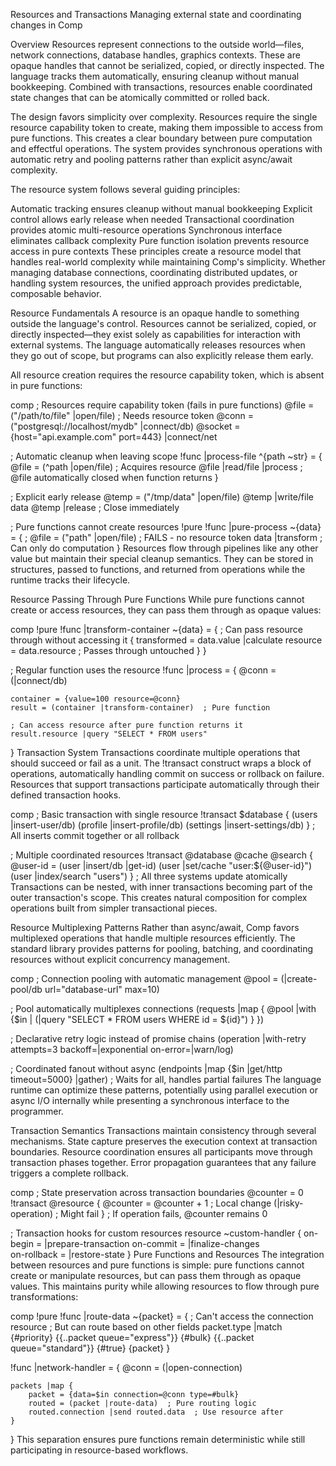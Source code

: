 Resources and Transactions
Managing external state and coordinating changes in Comp

Overview
Resources represent connections to the outside world—files, network connections, database handles, graphics contexts. These are opaque handles that cannot be serialized, copied, or directly inspected. The language tracks them automatically, ensuring cleanup without manual bookkeeping. Combined with transactions, resources enable coordinated state changes that can be atomically committed or rolled back.

The design favors simplicity over complexity. Resources require the single resource capability token to create, making them impossible to access from pure functions. This creates a clear boundary between pure computation and effectful operations. The system provides synchronous operations with automatic retry and pooling patterns rather than explicit async/await complexity.

The resource system follows several guiding principles:

Automatic tracking ensures cleanup without manual bookkeeping
Explicit control allows early release when needed
Transactional coordination provides atomic multi-resource operations
Synchronous interface eliminates callback complexity
Pure function isolation prevents resource access in pure contexts
These principles create a resource model that handles real-world complexity while maintaining Comp's simplicity. Whether managing database connections, coordinating distributed updates, or handling system resources, the unified approach provides predictable, composable behavior.

Resource Fundamentals
A resource is an opaque handle to something outside the language's control. Resources cannot be serialized, copied, or directly inspected—they exist solely as capabilities for interaction with external systems. The language automatically releases resources when they go out of scope, but programs can also explicitly release them early.

All resource creation requires the resource capability token, which is absent in pure functions:

comp
; Resources require capability token (fails in pure functions)
@file = ("/path/to/file" |open/file)      ; Needs resource token
@conn = ("postgresql://localhost/mydb" |connect/db)
@socket = {host="api.example.com" port=443} |connect/net

; Automatic cleanup when leaving scope
!func |process-file ^{path ~str} = {
    @file = (^path |open/file)      ; Acquires resource
    @file |read/file |process
    ; @file automatically closed when function returns
}

; Explicit early release
@temp = ("/tmp/data" |open/file)
@temp |write/file data
@temp |release                      ; Close immediately

; Pure functions cannot create resources
!pure
!func |pure-process ~{data} = {
    ; @file = ("path" |open/file)   ; FAILS - no resource token
    data |transform                 ; Can only do computation
}
Resources flow through pipelines like any other value but maintain their special cleanup semantics. They can be stored in structures, passed to functions, and returned from operations while the runtime tracks their lifecycle.

Resource Passing Through Pure Functions
While pure functions cannot create or access resources, they can pass them through as opaque values:

comp
!pure
!func |transform-container ~{data} = {
    ; Can pass resource through without accessing it
    {
        transformed = data.value |calculate
        resource = data.resource     ; Passes through untouched
    }
}

; Regular function uses the resource
!func |process = {
    @conn = (|connect/db)
    
    container = {value=100 resource=@conn}
    result = (container |transform-container)  ; Pure function
    
    ; Can access resource after pure function returns it
    result.resource |query "SELECT * FROM users"
}
Transaction System
Transactions coordinate multiple operations that should succeed or fail as a unit. The !transact construct wraps a block of operations, automatically handling commit on success or rollback on failure. Resources that support transactions participate automatically through their defined transaction hooks.

comp
; Basic transaction with single resource
!transact $database {
    (users |insert-user/db)
    (profile |insert-profile/db)
    (settings |insert-settings/db)
}
; All inserts commit together or all rollback

; Multiple coordinated resources
!transact @database @cache @search {
    @user-id = (user |insert/db |get-id)
    (user |set/cache "user:${@user-id}")
    (user |index/search "users")
}
; All three systems update atomically
Transactions can be nested, with inner transactions becoming part of the outer transaction's scope. This creates natural composition for complex operations built from simpler transactional pieces.

Resource Multiplexing Patterns
Rather than async/await, Comp favors multiplexed operations that handle multiple resources efficiently. The standard library provides patterns for pooling, batching, and coordinating resources without explicit concurrency management.

comp
; Connection pooling with automatic management
@pool = (|create-pool/db url="database-url" max=10)

; Pool automatically multiplexes connections
(requests |map {
    @pool |with {$in |
        (|query "SELECT * FROM users WHERE id = ${id}")
    }
})

; Declarative retry logic instead of promise chains
(operation |with-retry 
    attempts=3
    backoff=|exponential
    on-error=|warn/log)

; Coordinated fanout without async
(endpoints |map {$in |get/http timeout=5000}
           |gather)   ; Waits for all, handles partial failures
The language runtime can optimize these patterns, potentially using parallel execution or async I/O internally while presenting a synchronous interface to the programmer.

Transaction Semantics
Transactions maintain consistency through several mechanisms. State capture preserves the execution context at transaction boundaries. Resource coordination ensures all participants move through transaction phases together. Error propagation guarantees that any failure triggers a complete rollback.

comp
; State preservation across transaction boundaries
@counter = 0
!transact @resource {
    @counter = @counter + 1     ; Local change
    (|risky-operation)          ; Might fail
}
; If operation fails, @counter remains 0

; Transaction hooks for custom resources
resource ~custom-handler {
    on-begin = |prepare-transaction
    on-commit = |finalize-changes  
    on-rollback = |restore-state
}
Pure Functions and Resources
The integration between resources and pure functions is simple: pure functions cannot create or manipulate resources, but can pass them through as opaque values. This maintains purity while allowing resources to flow through pure transformations:

comp
!pure
!func |route-data ~{packet} = {
    ; Can't access the connection resource
    ; But can route based on other fields
    packet.type |match
        {#priority} {{..packet queue="express"}}
        {#bulk} {{..packet queue="standard"}}
        {#true} {packet}
}

!func |network-handler = {
    @conn = (|open-connection)
    
    packets |map {
        packet = {data=$in connection=@conn type=#bulk}
        routed = (packet |route-data)  ; Pure routing logic
        routed.connection |send routed.data  ; Use resource after
    }
}
This separation ensures pure functions remain deterministic while still participating in resource-based workflows.

